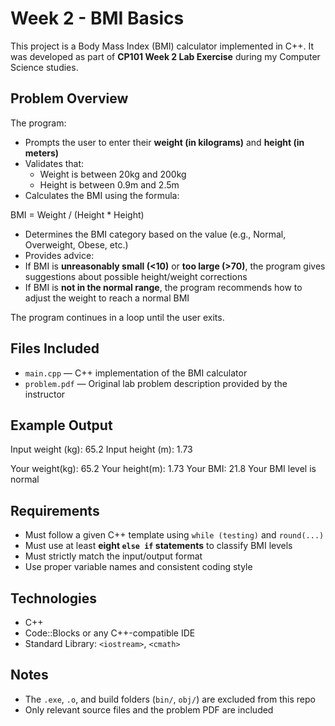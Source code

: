# Week 2 - BMI Basics

This project is a Body Mass Index (BMI) calculator implemented in C++. It was developed as part of **CP101 Week 2 Lab Exercise** during my Computer Science studies.

## Problem Overview

The program:
- Prompts the user to enter their **weight (in kilograms)** and **height (in meters)**
- Validates that:
  - Weight is between 20kg and 200kg
  - Height is between 0.9m and 2.5m
- Calculates the BMI using the formula:

BMI = Weight / (Height * Height)


- Determines the BMI category based on the value (e.g., Normal, Overweight, Obese, etc.)
- Provides advice:
- If BMI is **unreasonably small (<10)** or **too large (>70)**, the program gives suggestions about possible height/weight corrections
- If BMI is **not in the normal range**, the program recommends how to adjust the weight to reach a normal BMI

The program continues in a loop until the user exits.

## Files Included

- `main.cpp` — C++ implementation of the BMI calculator
- `problem.pdf` — Original lab problem description provided by the instructor

## Example Output

Input weight (kg): 65.2
Input height (m): 1.73

Your weight(kg): 65.2
Your height(m): 1.73
Your BMI: 21.8
Your BMI level is normal


## Requirements

- Must follow a given C++ template using `while (testing)` and `round(...)`
- Must use at least **eight `else if` statements** to classify BMI levels
- Must strictly match the input/output format
- Use proper variable names and consistent coding style

## Technologies

- C++
- Code::Blocks or any C++-compatible IDE
- Standard Library: `<iostream>`, `<cmath>`

## Notes

- The `.exe`, `.o`, and build folders (`bin/`, `obj/`) are excluded from this repo
- Only relevant source files and the problem PDF are included
